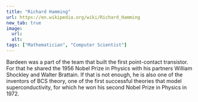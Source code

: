 ```yaml
---
title: "Richard Hamming"
url: https://en.wikipedia.org/wiki/Richard_Hamming
new_tab: true
image:
  url:
  alt:
tags: ["Mathematician", "Computer Scientist"]
---
```


Bardeen was a part of the team that built the first point-contact transistor. For that he shared the 1956 Nobel Prize in Physics with his partners William Shockley and Walter Brattain. If that is not enough, he is also one of the inventors of BCS theory, one of the first successful theories that model superconductivity, for which he won his second Nobel Prize in Physics in 1972.
